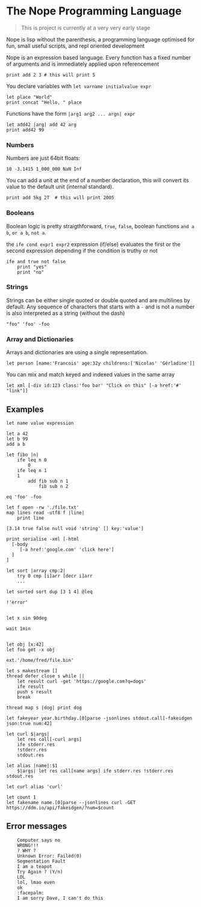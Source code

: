 # The Nope Programming Language

> This is project is currently at a very very early stage

Nope is lisp without the parenthesis, a programming language optimised for fun, small useful scripts, and repl oriented development


Nope is an expression based language. Every function has a fixed number of arguments and is immediately applied upon referencement

```
print add 2 3 # this will print 5
```

You declare variables with `let varname initialvalue expr`

```
let place "World"
print concat "Hello, " place
```

Functions have the form `|arg1 arg2 ... argn| expr`

```
let add42 |arg| add 42 arg
print add42 99
```

### Numbers

Numbers are just 64bit floats:

```
10 -3.1415 1_000_000 NaN Inf
```


You can add a unit at the end of a number declaration, this will convert its value to the default unit (internal standard). 

```
print add 5kg 2T  # this will print 2005
```

### Booleans

Boolean logic is pretty straigthforward, `true`, `false`, boolean functions `and a b`, `or a b`, `not a`.

the `ife cond expr1 expr2` expression (if/else) evaluates the first or the second expression depending if the condition is truthy or not

```
ife and true not false
    print "yes"
    print "no"
```

### Strings

Strings can be either single quoted or double quoted and are multilines by default.
Any sequence of characters that starts with a `-` and is not a number is also interpreted as a string (without the dash)

```
"foo" 'foo' -foo
```

### Array and Dictionaries

Arrays and dictionaries are using a single representation. 

```
let person [name:'Francois' age:32y childrens:['Nicolas' 'Gérladine']]
```

You can mix and match keyed and indexed values in the same array

```
let xml [-div id:123 class:'foo bar' "Click on this" [-a href:'#' "link"]]
```





## Examples

```
let name value expression

let a 42
let b 99
add a b

let fibo |n|
    ife leq n 0
        0
    ife leq n 1 
	1
        add fib sub n 1
            fib sub n 2

eq 'foo' -foo

let f open -rw './file.txt' 
map lines read -utf8 f |line|
    print line

[3.14 true false null void 'string' [] key:'value']

print serialise -xml [-html 
  [-body 
     [-a href:'google.com' 'click here']
  ]
]

let sort |array cmp:2|
	try 0 cmp [i]arr [decr i]arr
	...

let sorted sort dup [3 1 4] @leq

!'error' 


let x sin 90deg

wait 1min


let obj [x:42] 
let foo get -x obj

ext.'/home/fred/file.bin' 

let s makestream []
thread defer close s while ||
    let result curl -get 'https://google.com?q=dogs'
    ife result
	push s result
    break

thread map s |dog| print dog 

let fakeyear year.birthday.[0]parse -jsonlines stdout.call[-fakeidgen json:true num:42]

let curl $|args|
    let res call[-curl args]
    ife stderr.res
	!stderr.res
    stdout.res

let alias |name|:$1
    $|args| let res call[name args] ife stderr.res !stderr.res stdout.res

let curl alias 'curl'

let count 1
let fakename name.[0]parse --jsonlines curl -GET https://ddm.io/api/fakeidgen/?num=$count
```

## Error messages

```
    Computer says no
    WRONG!!!
    ? WHY ?
    Unknown Error: Failed(0)
    Segmentation Fault
    I am a teapot
    Try Again ? (Y/n)
    LOL
    lol, lmao even
    ok
    :facepalm:
    I am sorry Dave, I can't do this 
``` 
